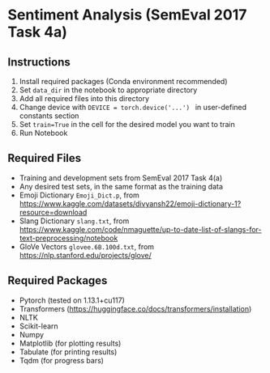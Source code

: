 

# Sentiment Analysis  (SemEval 2017 Task 4a)

## Instructions

1. Install required packages (Conda environment recommended)
2. Set `data_dir` in the notebook to appropriate directory
3. Add all required files into this directory
4. Change device with `DEVICE = torch.device('...') ` in user-defined constants section
5. Set `train=True` in the cell for the desired model you want to train
6. Run Notebook

## Required Files

* Training and development sets from SemEval 2017 Task 4(a)
* Any desired test sets, in the same format as the training data
* Emoji Dictionary `Emoji_Dict.p`, from https://www.kaggle.com/datasets/divyansh22/emoji-dictionary-1?resource=download
* Slang Dictionary `slang.txt`, from https://www.kaggle.com/code/nmaguette/up-to-date-list-of-slangs-for-text-preprocessing/notebook
* GloVe Vectors `glovee.6B.100d.txt`, from https://nlp.stanford.edu/projects/glove/

##  Required Packages

* Pytorch (tested on 1.13.1+cu117)
* Transformers (https://huggingface.co/docs/transformers/installation)
* NLTK
* Scikit-learn
* Numpy
* Matplotlib (for plotting results)
* Tabulate (for printing results)
* Tqdm (for progress bars)

